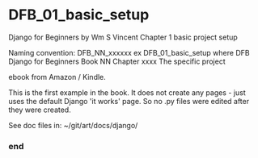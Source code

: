 # DFB_01_basic_setup
Django for Beginners by Wm S Vincent  Chapter 1  basic project setup

Naming convention:
  DFB_NN_xxxxxx      ex DFB_01_basic_setup
where
  DFB   Django for Beginners Book
   NN   Chapter
  xxxx  The specific project 

ebook from Amazon / Kindle.

This is the first example in the book.
It does not create any pages - just uses the default Django 'it works' page.
So no .py files were edited after they were created.

See doc files in:
 ~/git/art/docs/django/






### end ###
